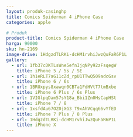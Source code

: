 ```yaml
---
layout: produk-casinghp
title: Comics Spiderman 4 iPhone Case
categories: apple

# Produk
product-title: Comics Spiderman 4 iPhone Case
harga: 90000
sku: hn-2169
image-drive: 1HdgzdTLRKi-dcHM1rvhiJwzQuFaR6P1L
gallery:
  - url: 1fb37cDKTLsWne5efnIjqNPy92zFsqegW
    title: iPhone 5 / 5s / SE
  - url: 1h1eRLT7aG11cZd_rpU1TTwQ509adcGsv
    title: iPhone 6 / 6s
  - url: 1BRUxpys8xawqn0CBTa1FdHVtT7tmBxbe
    title: iPhone 6 Plus / 6s Plus
  - url: 1VIGlpqDam57sY18a_Bbi1Zn0HsCapHSt
    title: iPhone 7 / 8
  - url: 1xsfdAu67OZ0jXG3_T9xAhVCqq66vYfED
    title: iPhone 7 Plus / 8 Plus
  - url: 1HdgzdTLRKi-dcHM1rvhiJwzQuFaR6P1L
    title: iPhone X
---
```

